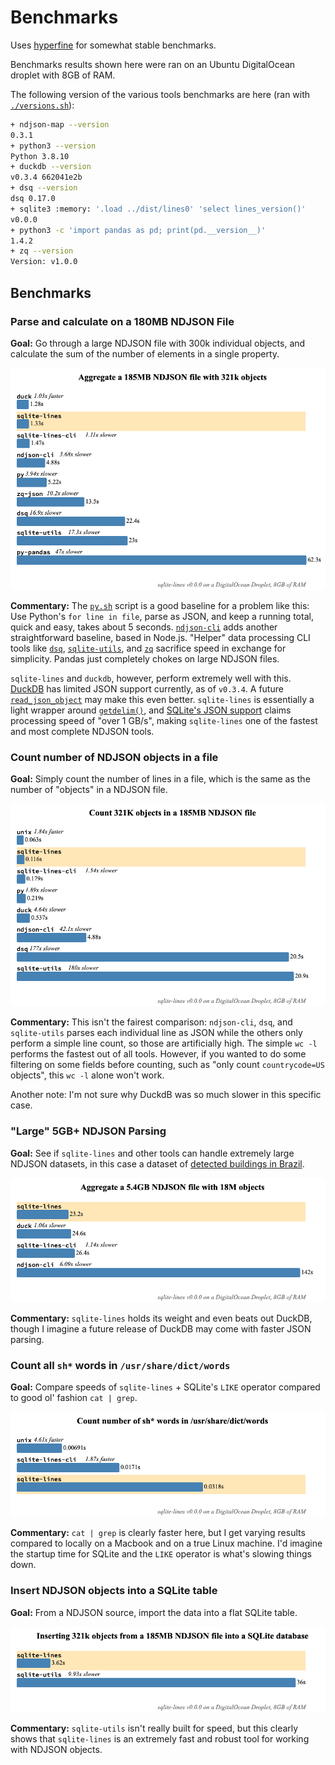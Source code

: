 # Benchmarks

Uses [hyperfine](https://github.com/sharkdp/hyperfine) for somewhat stable benchmarks.

Benchmarks results shown here were ran on an Ubuntu DigitalOcean droplet with 8GB of RAM.

The following version of the various tools benchmarks are here (ran with [`./versions.sh`](./versions.sh)):

```bash
+ ndjson-map --version
0.3.1
+ python3 --version
Python 3.8.10
+ duckdb --version
v0.3.4 662041e2b
+ dsq --version
dsq 0.17.0
+ sqlite3 :memory: '.load ../dist/lines0' 'select lines_version()'
v0.0.0
+ python3 -c 'import pandas as pd; print(pd.__version__)'
1.4.2
+ zq --version
Version: v1.0.0
```

## Benchmarks

### Parse and calculate on a 180MB NDJSON File

**Goal:** Go through a large NDJSON file with 300k individual objects, and calculate the sum of the number of elements in a single property.

![](./calc.png)

**Commentary:** The [`py.sh`](./calc/py.sh) script is a good baseline for a problem like this: Use Python's `for line in file`, parse as JSON, and keep a running total, quick and easy, takes about 5 seconds. [`ndjson-cli`](https://github.com/mbostock/ndjson-cli) adds another straightforward baseline, based in Node.js. "Helper" data processing CLI tools like [`dsq`](https://github.com/multiprocessio/dsq), [`sqlite-utils`](https://sqlite-utils.datasette.io/en/stable/), and [`zq`](https://www.brimdata.io/blog/introducing-zq/) sacrifice speed in exchange for simplicity. Pandas just completely chokes on large NDJSON files.

`sqlite-lines` and `duckdb`, however, perform extremely well with this. [DuckDB](https://duckdb.org/) has limited JSON support currently, as of `v0.3.4`. A future [`read_json_object`](https://github.com/duckdb/duckdb/pull/3435) may make this even better. `sqlite-lines` is essentially a light wrapper around [`getdelim()`](https://pubs.opengroup.org/onlinepubs/9699919799/functions/getdelim.html), and [SQLite's JSON support](https://www.sqlite.org/json1.html) claims processing speed of "over 1 GB/s", making `sqlite-lines` one of the fastest and most complete NDJSON tools.

### Count number of NDJSON objects in a file

**Goal:** Simply count the number of lines in a file, which is the same as the number of "objects" in a NDJSON file.

![](./count-ndjson.png)

**Commentary:** This isn't the fairest comparison: `ndjson-cli`, `dsq`, and `sqlite-utils` parses each individual line as JSON while the others only perform a simple line count, so those are artificially high. The simple `wc -l` performs the fastest out of all tools. However, if you wanted to do some filtering on some fields before counting, such as "only count `countrycode=US` objects", this `wc -l` alone won't work.

Another note: I'm not sure why DuckdB was so much slower in this specific case.

### "Large" 5GB+ NDJSON Parsing

**Goal:** See if `sqlite-lines` and other tools can handle extremely large NDJSON datasets, in this case a dataset of [detected buildings in Brazil](https://github.com/microsoft/SouthAmericaBuildingFootprints).

![](./big-calc.png)

**Commentary:** `sqlite-lines` holds its weight and even beats out DuckDB, though I imagine a future release of DuckDB may come with faster JSON parsing.

### Count all `sh*` words in `/usr/share/dict/words`

**Goal:** Compare speeds of `sqlite-lines` + SQLite's `LIKE` operator compared to good ol' fashion `cat | grep`.

![](./plain-filter.png)

**Commentary:** `cat | grep` is clearly faster here, but I get varying results compared to locally on a Macbook and on a true Linux machine. I'd imagine the startup time for SQLite and the `LIKE` operator is what's slowing things down.

### Insert NDJSON objects into a SQLite table

**Goal:** From a NDJSON source, import the data into a flat SQLite table.

![](./draw-insert.png)

**Commentary:** `sqlite-utils` isn't really built for speed, but this clearly shows that `sqlite-lines` is an extremely fast and robust tool for working with NDJSON objects.
